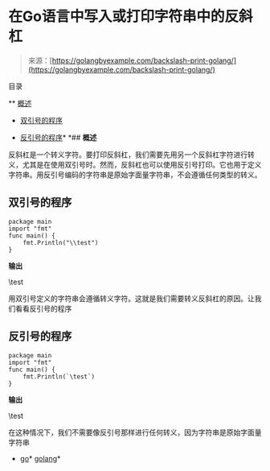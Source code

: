 <!--yml

分类：未分类

日期：2024-10-13 06:35:09

-->

# 在Go语言中写入或打印字符串中的反斜杠

> 来源：[https://golangbyexample.com/backslash-print-golang/](https://golangbyexample.com/backslash-print-golang/)

目录

**   [概述](#Overview "Overview")

+   [双引号的程序](#Program_for_double_quotes "Program for double quotes")

+   [反引号的程序](#Program_for_back_quotes "Program for back quotes")*  *## **概述**

反斜杠是一个转义字符。要打印反斜杠，我们需要先用另一个反斜杠字符进行转义，尤其是在使用双引号时。然而，反斜杠也可以使用反引号打印。它也用于定义字符串。用反引号编码的字符串是原始字面量字符串，不会遵循任何类型的转义。

## **双引号的程序**

```
package main
import "fmt"
func main() {
    fmt.Println("\\test")
}
```

**输出**

\test

用双引号定义的字符串会遵循转义字符。这就是我们需要转义反斜杠的原因。让我们看看反引号的程序

## **反引号的程序**

```
package main
import "fmt"
func main() {
    fmt.Println(`\test`)
}
```

**输出**

\test

在这种情况下，我们不需要像反引号那样进行任何转义，因为字符串是原始字面量字符串

+   [go](https://golangbyexample.com/tag/go/)*   [golang](https://golangbyexample.com/tag/golang/)*
